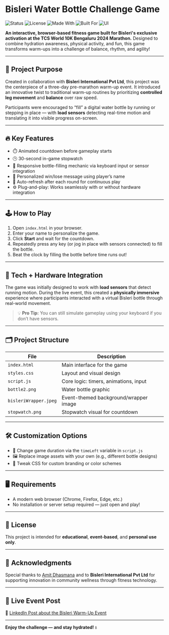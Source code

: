 # Bisleri Water Bottle Challenge Game

![Status](https://img.shields.io/badge/status-active-brightgreen)
![License](https://img.shields.io/badge/license-personal-lightgrey)
![Made With](https://img.shields.io/badge/made%20with-JavaScript-blue)
![Built For](https://img.shields.io/badge/built%20for-Marathon%20Event-orange)
![UI](https://img.shields.io/badge/UI-Browser%20Based-lightblue)


**An interactive, browser-based fitness game built for Bisleri's exclusive activation at the TCS World 10K Bengaluru 2024 Marathon.**
Designed to combine hydration awareness, physical activity, and fun, this game transforms warm-ups into a challenge of balance, rhythm, and agility!

---

## 🎯 Project Purpose

Created in collaboration with **Bisleri International Pvt Ltd**, this project was the centerpiece of a three-day pre-marathon warm-up event. It introduced an innovative twist to traditional warm-up routines by prioritizing **controlled leg movement** and **balance** over raw speed.

Participants were encouraged to “fill” a digital water bottle by running or stepping in place — with **load sensors** detecting real-time motion and translating it into visible progress on-screen.

---

## 🔥 Key Features

* ⏱️ Animated countdown before gameplay starts
* 🕒 30-second in-game stopwatch
* 🏃 Responsive bottle-filling mechanic via keyboard input or sensor integration
* 🙌 Personalized win/lose message using player’s name
* 🔁 Auto-refresh after each round for continuous play
* ⚙️ Plug-and-play: Works seamlessly with or without hardware integration

---

## 🕹️ How to Play

1. Open `index.html` in your browser.
2. Enter your name to personalize the game.
3. Click **Start** and wait for the countdown.
4. Repeatedly press any key (or jog in place with sensors connected) to fill the bottle.
5. Beat the clock by filling the bottle before time runs out!

---

## 🧩 Tech + Hardware Integration

The game was initially designed to work with **load sensors** that detect running motion. During the live event, this created a **physically immersive** experience where participants interacted with a virtual Bisleri bottle through real-world movement.

> 💡 **Pro Tip:** You can still simulate gameplay using your keyboard if you don’t have sensors.

---

## 🗂️ Project Structure

| File                  | Description                           |
| --------------------- | ------------------------------------- |
| `index.html`          | Main interface for the game           |
| `styles.css`          | Layout and visual design              |
| `script.js`           | Core logic: timers, animations, input |
| `bottle2.png`         | Water bottle graphic                  |
| `bisleriWrapper.jpeg` | Event-themed background/wrapper image |
| `stopwatch.png`       | Stopwatch visual for countdown        |

---

## 🛠️ Customization Options

* 🔧 Change game duration via the `timeLeft` variable in `script.js`
* 🖼️ Replace image assets with your own (e.g., different bottle designs)
* 🎨 Tweak CSS for custom branding or color schemes

---

## 🖥️ Requirements

* A modern web browser (Chrome, Firefox, Edge, etc.)
* No installation or server setup required — just open and play!

---

## 📜 License

This project is intended for **educational**, **event-based**, and **personal use only**.

---

## 🙌 Acknowledgments

Special thanks to [Amit Dhasmana](https://www.linkedin.com/in/amit-dhasmana) and to **Bisleri International Pvt Ltd** for supporting innovation in community wellness through fitness technology.

---

## 📢 Live Event Post

📌 [LinkedIn Post about the Bisleri Warm-Up Event](https://www.linkedin.com/posts/suman-parui-ab3613184_tcsworld10k-bengalurumarathon-bisleriwaterbottlechallenge-activity-7193551238687297537-XeWy?utm_source=share&utm_medium=member_desktop&rcm=ACoAACuEc2cB8sjUv8FfQtOjV24Wz5NopEwwRgc)

---

**Enjoy the challenge — and stay hydrated! 💧**




